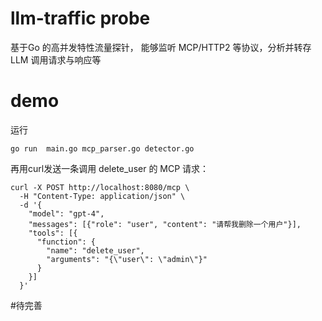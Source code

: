 # llm-traffic probe
基于Go 的高并发特性流量探针， 能够监听 MCP/HTTP2 等协议，分析并转存 LLM 调用请求与响应等

# demo
运行
```
go run  main.go mcp_parser.go detector.go
```


再用curl发送一条调用 delete_user 的 MCP 请求：
```
curl -X POST http://localhost:8080/mcp \
  -H "Content-Type: application/json" \
  -d '{
    "model": "gpt-4",
    "messages": [{"role": "user", "content": "请帮我删除一个用户"}],
    "tools": [{
      "function": {
        "name": "delete_user",
        "arguments": "{\"user\": \"admin\"}"
      }
    }]
  }'
```

#待完善

